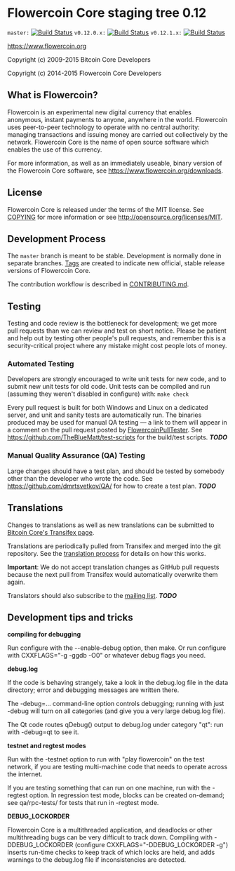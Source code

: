 Flowercoin Core staging tree 0.12
===============================

`master:` [![Build Status](https://travis-ci.org/dmrtsvetkov/flowercoin.svg?branch=master)](https://travis-ci.org/dmrtsvetkov/flowercoin) `v0.12.0.x:` [![Build Status](https://travis-ci.org/dmrtsvetkov/flowercoin.svg?branch=v0.12.0.x)](https://travis-ci.org/dmrtsvetkov/flowercoin/branches) `v0.12.1.x:` [![Build Status](https://travis-ci.org/dmrtsvetkov/flowercoin.svg?branch=v0.12.1.x)](https://travis-ci.org/dmrtsvetkov/flowercoin/branches)

https://www.flowercoin.org

Copyright (c) 2009-2015 Bitcoin Core Developers

Copyright (c) 2014-2015 Flowercoin Core Developers


What is Flowercoin?
----------------

Flowercoin is an experimental new digital currency that enables anonymous, instant
payments to anyone, anywhere in the world. Flowercoin uses peer-to-peer technology
to operate with no central authority: managing transactions and issuing money
are carried out collectively by the network. Flowercoin Core is the name of open
source software which enables the use of this currency.

For more information, as well as an immediately useable, binary version of
the Flowercoin Core software, see https://www.flowercoin.org/downloads.


License
-------

Flowercoin Core is released under the terms of the MIT license. See [COPYING](COPYING) for more
information or see http://opensource.org/licenses/MIT.

Development Process
-------------------

The `master` branch is meant to be stable. Development is normally done in separate branches.
[Tags](https://github.com/dmrtsvetkov/flowercoin/tags) are created to indicate new official,
stable release versions of Flowercoin Core.

The contribution workflow is described in [CONTRIBUTING.md](https://github.com/dmrtsvetkov/flowercoin/blob/v0.12.1.x/CONTRIBUTING.md).


Testing
-------

Testing and code review is the bottleneck for development; we get more pull
requests than we can review and test on short notice. Please be patient and help out by testing
other people's pull requests, and remember this is a security-critical project where any mistake might cost people
lots of money.

### Automated Testing

Developers are strongly encouraged to write unit tests for new code, and to
submit new unit tests for old code. Unit tests can be compiled and run (assuming they weren't disabled in configure) with: `make check`

Every pull request is built for both Windows and Linux on a dedicated server,
and unit and sanity tests are automatically run. The binaries produced may be
used for manual QA testing — a link to them will appear in a comment on the
pull request posted by [FlowercoinPullTester](https://github.com/dmrtsvetkov/PullTester). See https://github.com/TheBlueMatt/test-scripts
for the build/test scripts. ***TODO***

### Manual Quality Assurance (QA) Testing

Large changes should have a test plan, and should be tested by somebody other
than the developer who wrote the code.
See https://github.com/dmrtsvetkov/QA/ for how to create a test plan. ***TODO***

Translations
------------

Changes to translations as well as new translations can be submitted to
[Bitcoin Core's Transifex page](https://www.transifex.com/projects/p/flowercoin/).

Translations are periodically pulled from Transifex and merged into the git repository. See the
[translation process](doc/translation_process.md) for details on how this works.

**Important**: We do not accept translation changes as GitHub pull requests because the next
pull from Transifex would automatically overwrite them again.

Translators should also subscribe to the [mailing list](https://groups.google.com/forum/#!forum/flowercoin-translators). ***TODO***

Development tips and tricks
---------------------------

**compiling for debugging**

Run configure with the --enable-debug option, then make. Or run configure with
CXXFLAGS="-g -ggdb -O0" or whatever debug flags you need.

**debug.log**

If the code is behaving strangely, take a look in the debug.log file in the data directory;
error and debugging messages are written there.

The -debug=... command-line option controls debugging; running with just -debug will turn
on all categories (and give you a very large debug.log file).

The Qt code routes qDebug() output to debug.log under category "qt": run with -debug=qt
to see it.

**testnet and regtest modes**

Run with the -testnet option to run with "play flowercoin" on the test network, if you
are testing multi-machine code that needs to operate across the internet.

If you are testing something that can run on one machine, run with the -regtest option.
In regression test mode, blocks can be created on-demand; see qa/rpc-tests/ for tests
that run in -regtest mode.

**DEBUG_LOCKORDER**

Flowercoin Core is a multithreaded application, and deadlocks or other multithreading bugs
can be very difficult to track down. Compiling with -DDEBUG_LOCKORDER (configure
CXXFLAGS="-DDEBUG_LOCKORDER -g") inserts run-time checks to keep track of which locks
are held, and adds warnings to the debug.log file if inconsistencies are detected.
